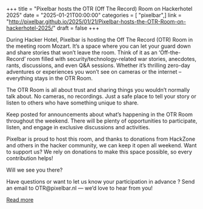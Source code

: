 +++
title = "Pixelbar hosts the OTR (Off The Record) Room on Hackerhotel 2025"
date = "2025-01-21T00:00:00"
categories = [ "pixelbar",]
link = "http://pixelbar.github.io/2025/01/21/Pixelbar-hosts-the-OTR-Room-on-hackerhotel-2025/"
draft = false
+++

<p>During Hacker Hotel, Pixelbar is hosting the Off The Record (OTR) Room in the meeting room Mozart. It’s a space where you can let your guard down and share stories that won’t leave the room. Think of it as an ‘Off-the-Record’ room filled with security/technology-related war stories, anecdotes, rants, discussions, and even Q&amp;A sessions. Whether it’s thrilling zero-day adventures or experiences you won’t see on cameras or the internet – everything stays in the OTR Room.</p>

<p>The OTR Room is all about trust and sharing things you wouldn’t normally talk about. No cameras, no recordings. Just a safe place to tell your story or listen to others who have something unique to share.</p>

<p>Keep posted for announcements about what’s happening in the OTR Room throughout the weekend. There will be plenty of opportunities to participate, listen, and engage in exclusive discussions and activities.</p>

<p>Pixelbar is proud to host this room, and thanks to donations from HackZone and others in the hacker community, we can keep it open all weekend. Want to support us? We rely on donations to make this space possible, so every contribution helps!</p>

<p>Will we see you there?</p>

<p>Have questions or want to let us know your participation in advance ? Send an email to OTR@pixelbar.nl — we’d love to hear from you!</p>

[Read more](http://pixelbar.github.io/2025/01/21/Pixelbar-hosts-the-OTR-Room-on-hackerhotel-2025/)